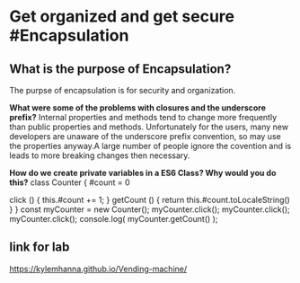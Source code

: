 # Get organized and get secure #Encapsulation

## What is the purpose of Encapsulation?

The purpse of encapsulation is for security and organization. 


**What were some of the problems with closures and the underscore prefix?**
Internal properties and methods tend to change more frequently than public properties and methods.
Unfortunately for the users, many new developers are unaware of the underscore prefix convention, so may use the properties anyway.A large number of people ignore the covention and is leads to more breaking changes then necessary. 


**How do we create private variables in a ES6 Class? Why would you do this?**
class Counter {
  #count = 0

  click () {
    this.#count += 1;
  }
  getCount () {
    return this.#count.toLocaleString()
  }
}
const myCounter = new Counter();
myCounter.click();
myCounter.click();
myCounter.click();
console.log(
  myCounter.getCount()
);




## link for lab 
https://kylemhanna.github.io/Vending-machine/